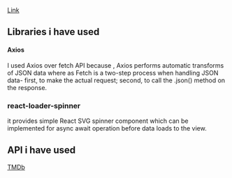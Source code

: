 [Link](https://precious-chaja-b3d041.netlify.app/)

## Libraries i have used

#### Axios 
I used Axios over fetch API because , Axios performs automatic transforms of JSON data where as Fetch is a two-step process when handling JSON data- first, to make the actual request; second, to call the .json() method on the response.

### react-loader-spinner
it provides simple React SVG spinner component which can be implemented for async await operation before data loads to the view.

## API i have used

[TMDb](https://developers.themoviedb.org/3)